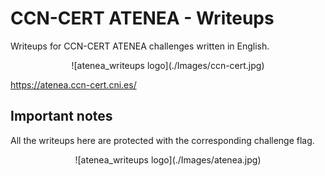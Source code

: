 # CCN-CERT ATENEA - Writeups

Writeups for CCN-CERT ATENEA challenges written in English.

<p align="center">
    ![atenea_writeups logo](./Images/ccn-cert.jpg)
</p>

<https://atenea.ccn-cert.cni.es/>

## Important notes

All the writeups here are protected with the corresponding challenge flag.

<p align="center">
    ![atenea_writeups logo](./Images/atenea.jpg)
</p>
